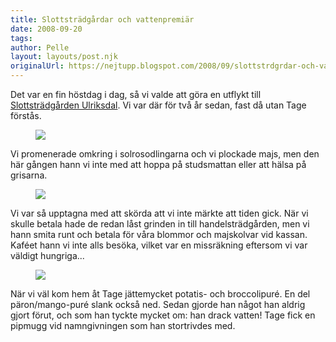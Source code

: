 ```yaml
---
title: Slottsträdgårdar och vattenpremiär
date: 2008-09-20
tags: 	
author: Pelle
layout: layouts/post.njk
originalUrl: https://nejtupp.blogspot.com/2008/09/slottstrdgrdar-och-vattenpremir.html
---
```


Det var en fin höstdag i dag, så vi valde att göra en utflykt till 
[Slottsträdgården Ulriksdal](http://www.rappne.nu/). Vi var där för två år sedan, fast då utan Tage förstås.

<figure>
    <img src="../../../img/2008/09/_MG_8089_1024pix.jpg">
</figure>
Vi promenerade omkring i solrosodlingarna och vi plockade majs, men den här gången hann vi inte med att hoppa på studsmattan eller att hälsa på grisarna. 

<figure>
    <img src="../../../img/2008/09/_MG_8120_1024pix.jpg">
</figure>

Vi var så upptagna med att skörda att vi inte märkte att tiden gick. När vi skulle betala hade de redan låst grinden in till handelsträdgården, men vi hann smita runt och betala för våra blommor och majskolvar vid kassan. Kaféet hann vi inte alls besöka, vilket var en missräkning eftersom vi var väldigt hungriga...

<figure>
    <img src="../../../img/2008/09/_MG_8106_1024pix.jpg">
</figure>

När vi väl kom hem åt Tage jättemycket potatis- och broccolipuré. En del päron/mango-puré slank också ned. Sedan gjorde han något han aldrig gjort förut, och som han tyckte mycket om: han drack vatten! Tage fick en pipmugg vid namngivningen som han stortrivdes med.
